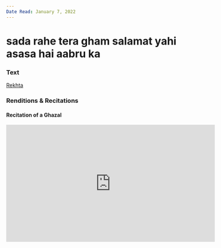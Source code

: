 ```yaml
---
Date Read: January 7, 2022
---
```


# sada rahe tera gham salamat yahi asasa hai aabru ka

### Text
[Rekhta](https://www.rekhta.org/ghazals/sadaa-rahe-teraa-gam-salaamat-yahii-asaasa-hai-aabruu-kaa-jamal-panipati-ghazals?lang=ur)

### Renditions & Recitations

#### Recitation of a Ghazal

<iframe width="560" height="315" src="https://www.youtube.com/embed/4PCESVZvwug" title="YouTube video player" frameborder="0" allow="accelerometer; autoplay; clipboard-write; encrypted-media; gyroscope; picture-in-picture" allowfullscreen></iframe>

